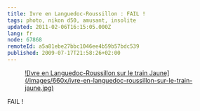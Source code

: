 ```yaml
---
title: Ivre en Languedoc-Roussillon : FAIL !
tags: photo, nikon d50, amusant, insolite
updated: 2011-02-06T16:15:05.000Z
lang: fr
node: 67868
remoteId: a5a81ebe27bbc1046ee4b59b57bdc539
published: 2009-07-17T21:58:26+02:00
---
```

<figure class="object-center"><a href="/images/ivre-en-languedoc-roussillon-sur-le-train-jaune.jpg">![Ivre en Languedoc-Roussillon sur le train Jaune](/images/660x/ivre-en-languedoc-roussillon-sur-le-train-jaune.jpg)
</a></figure>


FAIL !

